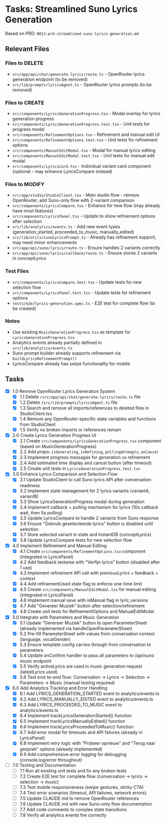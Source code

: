 # Tasks: Streamlined Suno Lyrics Generation

Based on PRD: `0013-prd-streamlined-suno-lyrics-generation.md`

## Relevant Files

### Files to DELETE
- `src/app/api/chat/generate-lyrics/route.ts` - OpenRouter lyrics generation endpoint (to be removed)
- `src/lib/prompts/lyricsAgent.ts` - OpenRouter lyrics prompts (to be removed)

### Files to CREATE
- `src/components/LyricsGenerationProgress.tsx` - Modal overlay for lyrics generation progress
- `src/components/LyricsGenerationProgress.test.tsx` - Unit tests for progress modal
- `src/components/RefinementOptions.tsx` - Refinement and manual edit UI
- `src/components/RefinementOptions.test.tsx` - Unit tests for refinement options
- `src/components/ManualEditModal.tsx` - Modal for manual lyrics editing
- `src/components/ManualEditModal.test.tsx` - Unit tests for manual edit modal
- `src/components/LyricsCard.tsx` - Individual variant card component (optional - may enhance LyricsCompare instead)

### Files to MODIFY
- `src/app/studio/StudioClient.tsx` - Main studio flow - remove OpenRouter, add Suno-only flow with 2-variant comparison
- `src/components/LyricsCompare.tsx` - Enhance for new flow (may already have most features)
- `src/components/LyricsPanel.tsx` - Update to show refinement options after selection
- `src/lib/analytics/events.ts` - Add new event types (generation_started, proceeded_to_music, manually_edited)
- `src/lib/utils/sunoLyricsPrompt.ts` - Already has refinement support, may need minor enhancements
- `src/app/api/suno/lyrics/route.ts` - Ensure handles 2 variants correctly
- `src/app/api/suno/lyrics/callback/route.ts` - Ensure stores 2 variants in conceptLyrics

### Test Files
- `src/components/LyricsCompare.test.tsx` - Update tests for new selection flow
- `src/components/LyricsPanel.test.tsx` - Update tests for refinement options
- `tests/e2e/lyrics-generation.spec.ts` - E2E test for complete flow (to be created)

### Notes
- Use existing `MusicGenerationProgress.tsx` as template for `LyricsGenerationProgress.tsx`
- Analytics events already partially defined in `src/lib/analytics/events.ts`
- Suno prompt builder already supports refinement via `buildLyricsRefinementPrompt()`
- LyricsCompare already has swipe functionality for mobile

## Tasks

- [x] 1.0 Remove OpenRouter Lyrics Generation System
  - [x] 1.1 Delete `/src/app/api/chat/generate-lyrics/route.ts` file
  - [x] 1.2 Delete `/src/lib/prompts/lyricsAgent.ts` file
  - [x] 1.3 Search and remove all imports/references to deleted files in StudioClient.tsx
  - [x] 1.4 Remove any OpenRouter-specific state variables and functions from StudioClient
  - [x] 1.5 Verify no broken imports or references remain

- [x] 2.0 Create Lyrics Generation Progress UI
  - [x] 2.1 Create `src/components/LyricsGenerationProgress.tsx` component (based on MusicGenerationProgress)
  - [x] 2.2 Add props: `isGenerating`, `isRefining`, `pollingAttempts`, `onCancel`
  - [x] 2.3 Implement progress messages for generation vs refinement
  - [x] 2.4 Add estimated time display and cancel button (after timeout)
  - [x] 2.5 Create unit tests in `LyricsGenerationProgress.test.tsx`

- [x] 3.0 Enhance Lyrics Comparison and Selection Flow
  - [x] 3.1 Update StudioClient to call Suno lyrics API after conversation readiness
  - [x] 3.2 Implement state management for 2 lyrics variants (variantA, variantB)
  - [x] 3.3 Show LyricsGenerationProgress modal during generation
  - [x] 3.4 Implement callback + polling mechanism for lyrics (10s callback wait, then 5s polling)
  - [x] 3.5 Update LyricsCompare to handle 2 variants from Suno response
  - [x] 3.6 Ensure "Gebruik geselecteerde lyrics" button is disabled until selection
  - [x] 3.7 Store selected variant in state and InstantDB (conceptLyrics)
  - [x] 3.8 Update LyricsCompare tests for new selection flow

- [x] 4.0 Implement Refinement and Manual Editing
  - [x] 4.1 Create `src/components/RefinementOptions.tsx` component (integrated in LyricsPanel)
  - [x] 4.2 Add feedback textarea with "Verfijn lyrics" button (disabled after 1 use)
  - [x] 4.3 Implement refinement API call with previousLyrics + feedback + context
  - [x] 4.4 Add refinementUsed state flag to enforce one-time limit
  - [x] 4.5 Create `src/components/ManualEditModal.tsx` for manual editing (integrated in LyricsPanel)
  - [x] 4.6 Implement manual save with isManual flag in lyric_versions
  - [x] 4.7 Add "Genereer Muziek" button after selection/refinement
  - [x] 4.8 Create unit tests for RefinementOptions and ManualEditModal

- [x] 5.0 Integrate with Parameters and Music Generation
  - [x] 5.1 Update "Genereer Muziek" button to open ParameterSheet (already implemented via handleOpenParameterSheet)
  - [x] 5.2 Pre-fill ParameterSheet with values from conversation context (language, vocalGender)
  - [x] 5.3 Ensure template config carries through from conversation to parameters
  - [x] 5.4 Update onConfirm handler to pass all parameters to /api/suno music endpoint
  - [x] 5.5 Verify activeLyrics are used in music generation request (latestLyrics used)
  - [x] 5.6 Test end-to-end flow: Conversation → Lyrics → Selection → Parameters → Music (manual testing required)

- [x] 6.0 Add Analytics Tracking and Error Handling
  - [x] 6.1 Add LYRICS_GENERATION_STARTED event to analytics/events.ts
  - [x] 6.2 Add LYRICS_MANUALLY_EDITED event to analytics/events.ts
  - [x] 6.3 Add LYRICS_PROCEEDED_TO_MUSIC event to analytics/events.ts
  - [x] 6.4 Implement trackLyricsGenerationStarted() function
  - [x] 6.5 Implement trackLyricsManuallyEdited() function
  - [x] 6.6 Implement trackLyricsProceededToMusic() function
  - [x] 6.7 Add error modal for timeouts and API failures (already in LyricsPanel)
  - [x] 6.8 Implement retry logic with "Probeer opnieuw" and "Terug naar gesprek" options (already implemented)
  - [x] 6.9 Add comprehensive error logging for debugging (console.log/error throughout)

- [ ] 7.0 Testing and Documentation
  - [ ] 7.1 Run all existing unit tests and fix any broken tests
  - [ ] 7.2 Create E2E test for complete flow (conversation → lyrics → selection → music)
  - [ ] 7.3 Test mobile responsiveness (swipe gestures, sticky CTA)
  - [ ] 7.4 Test error scenarios (timeout, API failures, network errors)
  - [ ] 7.5 Update CLAUDE.md to remove OpenRouter references
  - [ ] 7.6 Update CLAUDE.md with new Suno-only flow documentation
  - [ ] 7.7 Add code comments to complex state transitions
  - [ ] 7.8 Verify all analytics events fire correctly
